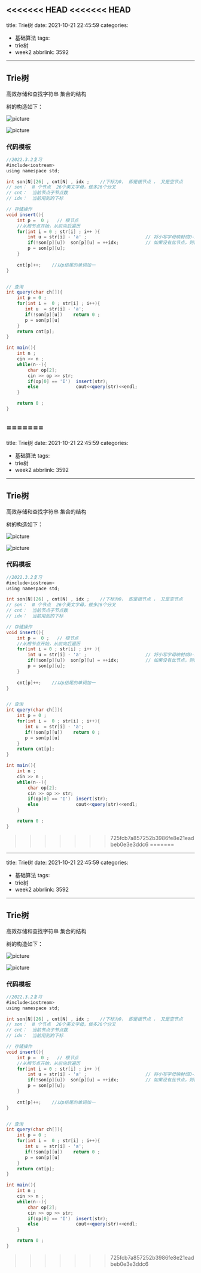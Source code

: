 <<<<<<< HEAD
<<<<<<< HEAD
---
title: Trie树
date: 2021-10-21 22:45:59
categories:
  - 基础算法
tags:
  - trie树
  - week2
abbrlink: 3592
---

## Trie树

高效存储和查找字符串     集合的结构 <!-- more -->

树的构造如下：

![picture](/img/ssjc1.jpg.jpg)

![picture](/img/jcsf9.jpg)

### 代码模板

```java
//2022.3.2复习
#include<iostream>
using namespace std;

int son[N][26] , cnt[N] , idx ;    //下标为0， 即是根节点 ， 又是空节点
// son：  N 个节点  26个英文字母，做多26个分叉       
// cnt：  当前节点子节点数   
// idx：  当前用到的下标

// 存储操作
void insert(){
    int p =  0 ;   // 根节点
    //从根节点开始，从前向后遍历
    for(int i = 0 ; str[i] ; i++ ){
    	int u = str[i] - 'a' ;                      // 将小写字母映射成0-25 , u 为子节点
    	if(!son[p][u])  son[p][u] = ++idx;          // 如果没有此节点，则创建
    	p = son[p][u];
    }
    
    cnt[p]++;    //以p结尾的单词加一
}


// 查询
int query(char ch[]){
	int p = 0 ;
	for(int i =  0 ; str[i] ; i++){
	   int u  = str[i] - 'a';
	   if(!son[p][u])    return 0 ;
	   p = son[p][u]
	}
	return cnt[p];
}

int main(){
    int n ; 
    cin >> n ;
    while(n--){
    	char op[2];
    	cin >> op >> str;
    	if(op[0] == 'I')  insert(str);
    	else              cout<<query(str)<<endl;
    }

	return 0 ;
}
```





=======
---
title: Trie树
date: 2021-10-21 22:45:59
categories:
  - 基础算法
tags:
  - trie树
  - week2
abbrlink: 3592
---

## Trie树

高效存储和查找字符串     集合的结构 <!-- more -->

树的构造如下：

![picture](/img/ssjc1.jpg.jpg)

![picture](/img/jcsf9.jpg)

### 代码模板

```java
//2022.3.2复习
#include<iostream>
using namespace std;

int son[N][26] , cnt[N] , idx ;    //下标为0， 即是根节点 ， 又是空节点
// son：  N 个节点  26个英文字母，做多26个分叉       
// cnt：  当前节点子节点数   
// idx：  当前用到的下标

// 存储操作
void insert(){
    int p =  0 ;   // 根节点
    //从根节点开始，从前向后遍历
    for(int i = 0 ; str[i] ; i++ ){
    	int u = str[i] - 'a' ;                      // 将小写字母映射成0-25 , u 为子节点
    	if(!son[p][u])  son[p][u] = ++idx;          // 如果没有此节点，则创建
    	p = son[p][u];
    }
    
    cnt[p]++;    //以p结尾的单词加一
}


// 查询
int query(char ch[]){
	int p = 0 ;
	for(int i =  0 ; str[i] ; i++){
	   int u  = str[i] - 'a';
	   if(!son[p][u])    return 0 ;
	   p = son[p][u]
	}
	return cnt[p];
}

int main(){
    int n ; 
    cin >> n ;
    while(n--){
    	char op[2];
    	cin >> op >> str;
    	if(op[0] == 'I')  insert(str);
    	else              cout<<query(str)<<endl;
    }

	return 0 ;
}
```





>>>>>>> 725fcb7a857252b3986fe8e21eadbeb0e3e3ddc6
=======
---
title: Trie树
date: 2021-10-21 22:45:59
categories:
  - 基础算法
tags:
  - trie树
  - week2
abbrlink: 3592
---

## Trie树

高效存储和查找字符串     集合的结构 <!-- more -->

树的构造如下：

![picture](/img/ssjc1.jpg.jpg)

![picture](/img/jcsf9.jpg)

### 代码模板

```java
//2022.3.2复习
#include<iostream>
using namespace std;

int son[N][26] , cnt[N] , idx ;    //下标为0， 即是根节点 ， 又是空节点
// son：  N 个节点  26个英文字母，做多26个分叉       
// cnt：  当前节点子节点数   
// idx：  当前用到的下标

// 存储操作
void insert(){
    int p =  0 ;   // 根节点
    //从根节点开始，从前向后遍历
    for(int i = 0 ; str[i] ; i++ ){
    	int u = str[i] - 'a' ;                      // 将小写字母映射成0-25 , u 为子节点
    	if(!son[p][u])  son[p][u] = ++idx;          // 如果没有此节点，则创建
    	p = son[p][u];
    }
    
    cnt[p]++;    //以p结尾的单词加一
}


// 查询
int query(char ch[]){
	int p = 0 ;
	for(int i =  0 ; str[i] ; i++){
	   int u  = str[i] - 'a';
	   if(!son[p][u])    return 0 ;
	   p = son[p][u]
	}
	return cnt[p];
}

int main(){
    int n ; 
    cin >> n ;
    while(n--){
    	char op[2];
    	cin >> op >> str;
    	if(op[0] == 'I')  insert(str);
    	else              cout<<query(str)<<endl;
    }

	return 0 ;
}
```





>>>>>>> 725fcb7a857252b3986fe8e21eadbeb0e3e3ddc6
